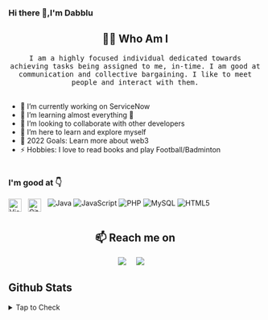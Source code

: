 ### Hi there 👋,I'm Dabblu 

<h2 align="center"> 👨‍💻 Who Am I</h2>
<p align="center">
  <samp>I am a highly focused individual dedicated towards achieving tasks being assigned to me, in-time. I am good at 
communication and collective bargaining. I like to meet people and interact with them.
  </samp>
  <br> <br>

- 🔭 I’m currently working on ServiceNow
- 🌱 I’m learning almost everything 🤣
- 👯 I’m looking to collaborate with other developers
- 🤔 I’m here to learn and explore myself
- 🥅 2022 Goals: Learn more about web3
- ⚡ Hobbies: I love to read books and play Football/Badminton
  <br> <br>

### I'm good at 👇

![Java](https://img.shields.io/badge/java-%23ED8B00.svg?style=for-the-badge&logo=java&logoColor=white)
![JavaScript](https://img.shields.io/badge/javascript-%23323330.svg?style=for-the-badge&logo=javascript&logoColor=%23F7DF1E)
![PHP](https://img.shields.io/badge/php-%23777BB4.svg?style=for-the-badge&logo=php&logoColor=white)
![MySQL](https://img.shields.io/badge/mysql-%2300f.svg?style=for-the-badge&logo=mysql&logoColor=white)
![HTML5](https://img.shields.io/badge/html5-%23E34F26.svg?style=for-the-badge&logo=html5&logoColor=white)
<img align="left" alt="Visual Studio Code" width="26px" src="https://cdn.jsdelivr.net/gh/devicons/devicon/icons/vscode/vscode-original.svg" style="padding-right:10px;" />
<img align="left" alt="GitHub" width="26px" src="https://user-images.githubusercontent.com/3369400/139448065-39a229ba-4b06-434b-bc67-616e2ed80c8f.png" style="padding-right:10px;" />
 <br> <br>

 
<h2  align="center">📫 Reach me on</h2>
<p align="center">
  <a target="_blank"href="https://https://www.linkedin.com/in/dabblu-kumar-singh-046189160/"><img src="https://img.shields.io/badge/linkedin-%230077B5.svg?&style=for-the-badge&logo=linkedin&logoColor=white" /></a>&nbsp;&nbsp;&nbsp;&nbsp;
  <a href="mailto:singh212dab@gmail.com?subject=Hello%20Ileri,%20From%20Github"><img src="https://img.shields.io/badge/gmail-%23D14836.svg?&style=for-the-badge&logo=gmail&logoColor=white" /></a>&nbsp;&nbsp;&nbsp;&nbsp;
</p>


 ## Github Stats
<details>
  <summary>Tap to Check</summary>
<img align="left" width="47%" height="170" src="https://github-readme-stats.vercel.app/api?username=Singh212dab&theme=default&show_icons=true"/> 
<img align="left" width="47%" height="160" src="https://github-readme-stats.vercel.app/api/top-langs/?username=Singh212dab&layout=compact"/>
</details>







